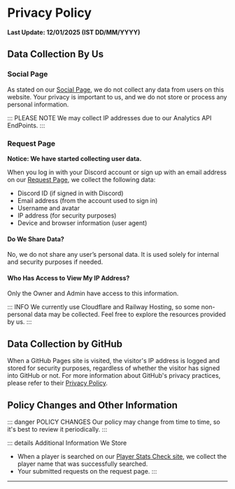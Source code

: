 # Privacy Policy
**Last Update: 12/01/2025 (IST DD/MM/YYYY)**
## Data Collection By Us

### Social Page

As stated on our [Social Page](https://notreal003.github.io/social), we do not collect any data from users on this website. Your privacy is important to us, and we do not store or process any personal information.

::: PLEASE NOTE
We may collect IP addresses due to our Analytics API EndPoints.
:::

### Request Page

**Notice: We have started collecting user data.**

When you log in with your Discord account or sign up with an email address on our [Request Page](https://request.notreal003.xyz), we collect the following data:

- Discord ID (if signed in with Discord)
- Email address (from the account used to sign in)
- Username and avatar
- IP address (for security purposes)
- Device and browser information (user agent)

#### Do We Share Data?

No, we do not share any user’s personal data. It is used solely for internal and security purposes if needed.

#### Who Has Access to View My IP Address?

Only the Owner and Admin have access to this information.

::: INFO
We currently use Cloudflare and Railway Hosting, so some non-personal data may be collected. Feel free to explore the resources provided by us.
:::

## Data Collection by GitHub

When a GitHub Pages site is visited, the visitor's IP address is logged and stored for security purposes, regardless of whether the visitor has signed into GitHub or not. For more information about GitHub's privacy practices, please refer to their [Privacy Policy](https://docs.github.com/en/site-policy/privacy-policies/github-privacy-statement).

## Policy Changes and Other Information

::: danger POLICY CHANGES
Our policy may change from time to time, so it's best to review it periodically.
:::

::: details Additional Information We Store
- When a player is searched on our [Player Stats Check site](https://notreal003.github.io/player), we collect the player name that was successfully searched.
- Your submitted requests on the request page.
:::

---
